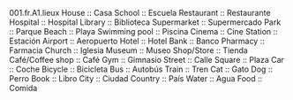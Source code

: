 001.fr.A1.lieux
House :: Casa
School :: Escuela
Restaurant :: Restaurante
Hospital :: Hospital
Library :: Biblioteca
Supermarket :: Supermercado
Park :: Parque
Beach :: Playa
Swimming pool :: Piscina
Cinema :: Cine
Station :: Estación
Airport :: Aeropuerto
Hotel :: Hotel
Bank :: Banco
Pharmacy :: Farmacia
Church :: Iglesia
Museum :: Museo
Shop/Store :: Tienda
Café/Coffee shop :: Café
Gym :: Gimnasio
Street :: Calle
Square :: Plaza
Car :: Coche
Bicycle :: Bicicleta
Bus :: Autobús
Train :: Tren
Cat :: Gato
Dog :: Perro
Book :: Libro
City :: Ciudad
Country :: País
Water :: Agua
Food :: Comida
